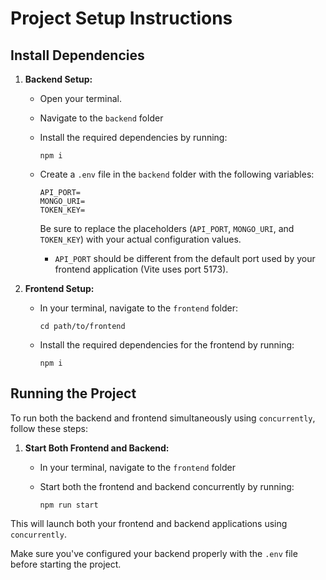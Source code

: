 # Project Setup Instructions

## Install Dependencies

1. **Backend Setup:**

   - Open your terminal.

   - Navigate to the `backend` folder

   - Install the required dependencies by running:
     ```
     npm i
     ```

   - Create a `.env` file in the `backend` folder with the following variables:

     ```plaintext
     API_PORT=
     MONGO_URI=
     TOKEN_KEY=
     ```

     Be sure to replace the placeholders (`API_PORT`, `MONGO_URI`, and `TOKEN_KEY`) with your actual configuration values. 

     - `API_PORT` should be different from the default port used by your frontend application (Vite uses port 5173).

2. **Frontend Setup:**

   - In your terminal, navigate to the `frontend` folder:
     ```
     cd path/to/frontend
     ```

   - Install the required dependencies for the frontend by running:
     ```
     npm i
     ```

## Running the Project

To run both the backend and frontend simultaneously using `concurrently`, follow these steps:

1. **Start Both Frontend and Backend:**

   - In your terminal, navigate to the `frontend` folder
     
   - Start both the frontend and backend concurrently by running:
     ```
     npm run start
     ```

This will launch both your frontend and backend applications using `concurrently`.

Make sure you've configured your backend properly with the `.env` file before starting the project.
